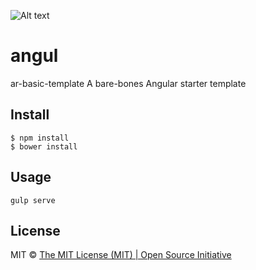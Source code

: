 ![Alt text](http://sub1.kevinchisholm.com/blog/images/angularjs-logo-small.png "Angular Logo")

# angul
ar-basic-template
A bare-bones Angular starter template


## Install

```
$ npm install
$ bower install
```

## Usage

```
gulp serve
```

## License

MIT © [The MIT License (MIT) | Open Source Initiative](https://opensource.org/licenses/MIT)

